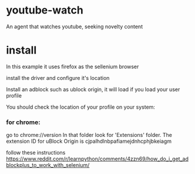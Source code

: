 # youtube-watch
An agent that watches youtube, seeking novelty content

# install
In this example it uses firefox as the sellenium browser

install the driver and configure it's location

Install an adblock such as ublock origin, it will load if you load your user profile

You should check the location of your profile on your system:

### for chrome:
go to 
chrome://version
 In that folder look for 'Extensions' folder. The extension ID for uBlock Origin is cjpalhdlnbpafiamejdnhcphjbkeiagm

 follow these instructions
 https://www.reddit.com/r/learnpython/comments/4zzn69/how_do_i_get_adblockplus_to_work_with_selenium/